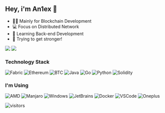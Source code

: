 ## Hey, i'm An1ex 👋

<!--
**An1ex/An1ex** is a ✨ _special_ ✨ repository because its `README.md` (this file) appears on your GitHub profile.

Here are some ideas to get you started:

- 🔭 I’m currently working on ...
- 🌱 I’m currently learning ...
- 👯 I’m looking to collaborate on ...
- 🤔 I’m looking for help with ...
- 💬 Ask me about ...
- 📫 How to reach me: ...
- 😄 Pronouns: ...
- ⚡ Fun fact: ...
-->
- 👨‍💻 Mainly for Blockchain Development
- 💻️ Focus on Distributed Network
- 🌱 Learning Back-end Development
- 💪 Trying to get stronger!

<img src="https://github-readme-stats.vercel.app/api?username=An1ex&show_icons=true&count_private=true">

<img src="https://github-readme-stats.vercel.app/api/top-langs/?username=An1ex&layout=compact">

### Technology Stack

![Fabric](https://img.shields.io/badge/hyperledger-%232F3134?style=for-the-badge&logo=hyperledger&logoColor=white)
![Ethereum](https://img.shields.io/badge/ethereum-%233C3C3D?style=for-the-badge&logo=ethereum&logoColor=white)
![BTC](https://img.shields.io/badge/Bitcoin-%23F7931A?style=for-the-badge&logo=bitcoin&logoColor=white)
![Java](https://img.shields.io/badge/java-%23007396?style=for-the-badge&logo=java&logoColor=white)
![Go](https://img.shields.io/badge/go-%2300ADD8?style=for-the-badge&logo=go&logoColor=white)
![Python](https://img.shields.io/badge/python-%233776AB?style=for-the-badge&logo=python&logoColor=white)
![Solidity](https://img.shields.io/badge/solidity-%23363636?style=for-the-badge&logo=solidity&logoColor=white)

### I'm Using

![AMD](https://img.shields.io/badge/amd-%23ED1C24?&style=for-the-badge&logo=amd&logoColor=white)
![Manjaro](https://img.shields.io/badge/manjaro-%2335BF5C?&style=for-the-badge&logo=manjaro&logoColor=white)
![Windows](https://img.shields.io/badge/windows-%230078D6?&style=for-the-badge&logo=windows&logoColor=white)
![JetBrains](https://img.shields.io/badge/jetbrains-%23000000?&style=for-the-badge&logo=jetbrains&logoColor=white)
![Docker](https://img.shields.io/badge/docker-%232496ED?&style=for-the-badge&logo=docker&logoColor=white)
![VSCode](https://img.shields.io/badge/vscode-%23007ACC?&style=for-the-badge&logo=visual-studio-code&logoColor=white)
![Oneplus](https://img.shields.io/badge/onsplus-%23F5010C?&style=for-the-badge&logo=oneplus&logoColor=white)

![visitors](https://visitor-badge.laobi.icu/badge?page_id=An1ex.An1ex)

